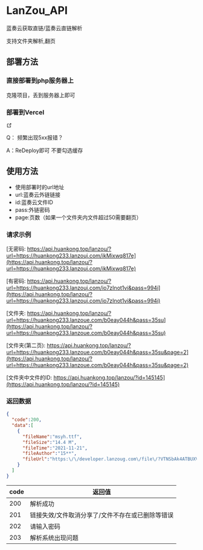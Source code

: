 # LanZou_API

蓝奏云获取直链/蓝奏云直链解析

支持文件夹解析,翻页

## 部署方法

### 直接部署到php服务器上

克隆项目，丢到服务器上即可

### 部署到Vercel

<a href="https://vercel.com/import/project?template=https://github.com/huankong233/lanzou_url/tree/main/Vercel" target="_blank" rel="noopener noreferrer" class="link-instanted"><img src="https://vercel.com/button" alt=""><span><svg class="external-link-icon" xmlns="http://www.w3.org/2000/svg" aria-hidden="true" focusable="false" x="0px" y="0px" viewBox="0 0 100 100" width="15" height="15"><path fill="currentColor" d="M18.8,85.1h56l0,0c2.2,0,4-1.8,4-4v-32h-8v28h-48v-48h28v-8h-32l0,0c-2.2,0-4,1.8-4,4v56C14.8,83.3,16.6,85.1,18.8,85.1z"></path><polygon fill="currentColor" points="45.7,48.7 51.3,54.3 77.2,28.5 77.2,37.2 85.2,37.2 85.2,14.9 62.8,14.9 62.8,22.9 71.5,22.9"></polygon></svg></span></a>

Q： 频繁出现5xx报错？

A：ReDeploy即可 不要勾选缓存

## 使用方法

- 使用部署时的url地址
- url:蓝奏云外链链接
- id:蓝奏云文件ID
- pass:外链密码
- page:页数（如果一个文件夹内文件超过50需要翻页）

### 请求示例

[无密码: https://api.huankong.top/lanzou/?url=https://huankong233.lanzouj.com/ikMixwq817e](https://api.huankong.top/lanzou/?url=https://huankong233.lanzouj.com/ikMixwq817e)

[有密码: https://api.huankong.top/lanzou/?url=https://huankong233.lanzouj.com/io7zInot1vi&pass=994i](https://api.huankong.top/lanzou/?url=https://huankong233.lanzouj.com/io7zInot1vi&pass=994i)

[文件夹: https://api.huankong.top/lanzou/?url=https://huankong233.lanzoue.com/b0eay044h&pass=35su](https://api.huankong.top/lanzou/?url=https://huankong233.lanzoue.com/b0eay044h&pass=35su)

[文件夹(第二页): https://api.huankong.top/lanzou/?url=https://huankong233.lanzoue.com/b0eay044h&pass=35su&page=2](https://api.huankong.top/lanzou/?url=https://huankong233.lanzoue.com/b0eay044h&pass=35su&page=2)

[文件夹中文件的ID: https://api.huankong.top/lanzou/?id=145145](https://api.huankong.top/lanzou/?id=145145)

### 返回数据

~~~ json
{
  "code":200,
  "data":[
    {
      "fileName":"msyh.ttf",
      "fileSize":"14.4 M",
      "fileTime":"2021-11-21",
      "fileAuthor":"15**",
      "fileUrl":"https:\/\/developer.lanzoug.com\/file\/?VTNSbAk4ATBUXVFpU2ZVOVFuBT0FNwR1B3kAbgJwVSAJfQIzDHdUZgc4BD4LOlIMBjVSM1Y0AjUENVNjXDlbYlViUj0JYAFzVGRRdFM6VWVRPgUwBWwEMQc3ADICalVyCXkCJQxsVDIHYQRgC25SfAZtUmZWJgIyBDJTelwxWztVMVJnCW0BMFQxUWRTY1VjUT0FYwU+BDEHNwAwAj9VYAk7Am0MY1Q4B2EEYQtrUmoGbVJjVj4CYQRmUzNcLlsuVSFSYwlyASBUcVFiU3VVPVFvBT0FYwQ0BzIAPgJuVWwJLwIhDDhUbQc0BDQLYlJiBmpSYFY+AjIEN1NnXDZbb1VnUiMJMgE5VHVROlM2VWJRPAU3BWsEMwcyADMCalVtCS8CIAwhVHcHbARjC2lSYAZrUmNWPwI1BDtTYVw1W3xVIFJsCSQBaFQzUTBTNFV6UTMFMgV0BDQHMgAzAnBVZQk5AmIMd1RkBz0Ebwtv"
    }
  ]
}
~~~

|code| 返回值|
| ------ | ------ |
| 200 | 解析成功 |
| 201 | 链接失效/文件取消分享了/文件不存在或已删除等错误 |
| 202 | 请输入密码 |
| 203 | 解析系统出现问题 |
